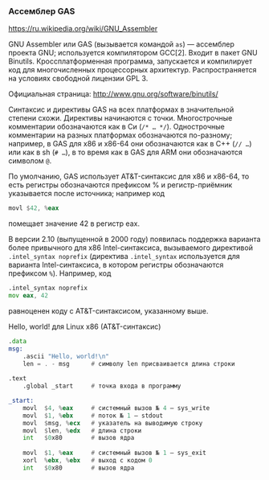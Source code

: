 ### Ассемблер GAS

https://ru.wikipedia.org/wiki/GNU_Assembler

GNU Assembler или GAS (вызывается командой `as`) — ассемблер проекта GNU; используется компилятором GCC[2]. Входит в пакет GNU Binutils. Кроссплатформенная программа, запускается и компилирует код для многочисленных процессорных архитектур. Распространяется на условиях свободной лицензии GPL 3.

Официальная страница: http://www.gnu.org/software/binutils/

Синтаксис и директивы GAS на всех платформах в значительной степени схожи. Директивы начинаются с точки. Многострочные комментарии обозначаются как в Си (`/* … */`). Однострочные комментарии на разных платформах обозначаются по-разному; например, в GAS для x86 и x86-64 они обозначаются как в C++ (`// …`) или как в sh (`# …`), в то время как в GAS для ARM они обозначаются символом `@`.

По умолчанию, GAS использует AT&T-синтаксис для x86 и x86-64, то есть регистры обозначаются префиксом % и регистр-приёмник указывается после источника; например код

```asm
movl $42, %eax
```

помещает значение 42 в регистр eax.

В версии 2.10 (выпущенной в 2000 году) появилась поддержка варианта более привычного для x86 Intel-синтаксиса, вызываемого директивой `.intel_syntax noprefix` (директива `.intel_syntax` используется для варианта Intel-синтаксиса, в котором регистры обозначаются префиксом `%`). Например, код

```asm
.intel_syntax noprefix
mov eax, 42
```

равноценен коду с AT&T-синтаксисом, указанному выше.

Hello, world! для Linux x86 (AT&T-синтаксис)

```asm
.data
msg:
    .ascii "Hello, world!\n"
    len = . - msg      # символу len присваивается длина строки
 
.text
    .global _start     # точка входа в программу

_start:
    movl  $4, %eax     # системный вызов № 4 — sys_write
    movl  $1, %ebx     # поток № 1 — stdout
    movl  $msg, %ecx   # указатель на выводимую строку
    movl  $len, %edx   # длина строки
    int   $0x80        # вызов ядра
 
    movl  $1, %eax     # системный вызов № 1 — sys_exit
    xorl  %ebx, %ebx   # выход с кодом 0
    int   $0x80        # вызов ядра
```
